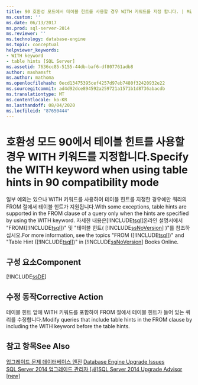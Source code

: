 ```yaml
---
title: 90 호환성 모드에서 테이블 힌트를 사용할 경우 WITH 키워드를 지정 합니다. | Microsoft Docs
ms.custom: ''
ms.date: 06/13/2017
ms.prod: sql-server-2014
ms.reviewer: ''
ms.technology: database-engine
ms.topic: conceptual
helpviewer_keywords:
- WITH keyword
- table hints [SQL Server]
ms.assetid: 7636cc85-5155-44db-baf6-df807761adb8
author: mashamsft
ms.author: mathoma
ms.openlocfilehash: 0ecd13475395cef4257d97eb7480f32420932e22
ms.sourcegitcommit: ad4d92dce894592a259721a1571b1d8736abacdb
ms.translationtype: MT
ms.contentlocale: ko-KR
ms.lasthandoff: 08/04/2020
ms.locfileid: "87650444"
---
```

# <a name="specify-the-with-keyword-when-using-table-hints-in-90-compatibility-mode"></a><span data-ttu-id="3c96b-102">호환성 모드 90에서 테이블 힌트를 사용할 경우 WITH 키워드를 지정합니다.</span><span class="sxs-lookup"><span data-stu-id="3c96b-102">Specify the WITH keyword when using table hints in 90 compatibility mode</span></span>
  <span data-ttu-id="3c96b-103">일부 예외는 있으나 WITH 키워드를 사용하여 테이블 힌트를 지정한 경우에만 쿼리의 FROM 절에서 테이블 힌트가 지원됩니다.</span><span class="sxs-lookup"><span data-stu-id="3c96b-103">With some exceptions, table hints are supported in the FROM clause of a query only when the hints are specified by using the WITH keyword.</span></span> <span data-ttu-id="3c96b-104">자세한 내용은[!INCLUDE[tsql](../../includes/tsql-md.md)]온라인 설명서에서 "FROM([!INCLUDE[tsql](../../includes/tsql-md.md)])" 및 "테이블 힌트( [!INCLUDE[ssNoVersion](../../includes/ssnoversion-md.md)] )"를 참조하십시오.</span><span class="sxs-lookup"><span data-stu-id="3c96b-104">For more information, see the topics "FROM ([!INCLUDE[tsql](../../includes/tsql-md.md)])" and "Table Hint ([!INCLUDE[tsql](../../includes/tsql-md.md)])" in [!INCLUDE[ssNoVersion](../../includes/ssnoversion-md.md)] Books Online.</span></span>  
  
## <a name="component"></a><span data-ttu-id="3c96b-105">구성 요소</span><span class="sxs-lookup"><span data-stu-id="3c96b-105">Component</span></span>  
 [!INCLUDE[ssDE](../../includes/ssde-md.md)]  
  
## <a name="corrective-action"></a><span data-ttu-id="3c96b-106">수정 동작</span><span class="sxs-lookup"><span data-stu-id="3c96b-106">Corrective Action</span></span>  
 <span data-ttu-id="3c96b-107">테이블 힌트 앞에 WITH 키워드를 포함하여 FROM 절에서 테이블 힌트가 들어 있는 쿼리를 수정합니다.</span><span class="sxs-lookup"><span data-stu-id="3c96b-107">Modify queries that include table hints in the FROM clause by including the WITH keyword before the table hints.</span></span>  
  
## <a name="see-also"></a><span data-ttu-id="3c96b-108">참고 항목</span><span class="sxs-lookup"><span data-stu-id="3c96b-108">See Also</span></span>  
 <span data-ttu-id="3c96b-109">[업그레이드 문제 데이터베이스 엔진](../../../2014/sql-server/install/database-engine-upgrade-issues.md) </span><span class="sxs-lookup"><span data-stu-id="3c96b-109">[Database Engine Upgrade Issues](../../../2014/sql-server/install/database-engine-upgrade-issues.md) </span></span>  
 [<span data-ttu-id="3c96b-110">SQL Server 2014 업그레이드 관리자 &#91;새&#93;</span><span class="sxs-lookup"><span data-stu-id="3c96b-110">SQL Server 2014 Upgrade Advisor &#91;new&#93;</span></span>](sql-server-2014-upgrade-advisor.md)  
  
  
